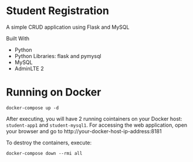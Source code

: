 # Student Registration
A simple CRUD application using Flask and MySQL

Built With

* Python
* Python Libraries: flask and pymysql
* MySQL
* AdminLTE 2

# Running on Docker

```
docker-compose up -d
```

After executing, you will have 2 running cointainers on your Docker host: `student-app1` and `student-mysql1`. For accessing the web application, open your browser and go to http://your-docker-host-ip-address:8181

To destroy the containers, execute:

```
docker-compose down --rmi all
```

